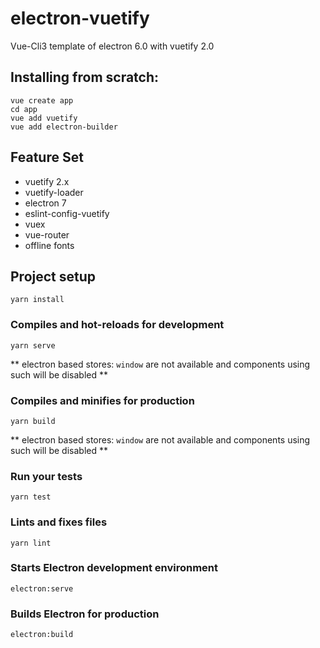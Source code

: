 # electron-vuetify
Vue-Cli3 template of electron 6.0 with vuetify 2.0

## Installing from scratch:
```
vue create app
cd app
vue add vuetify
vue add electron-builder
```

## Feature Set
- vuetify 2.x
- vuetify-loader
- electron 7
- eslint-config-vuetify
- vuex
- vue-router
- offline fonts

## Project setup
```
yarn install
```

### Compiles and hot-reloads for development
```
yarn serve
```
** electron based stores: `window` are not available and components using such will be disabled **

### Compiles and minifies for production
```
yarn build
```
** electron based stores: `window` are not available and components using such will be disabled **

### Run your tests
```
yarn test
```

### Lints and fixes files
```
yarn lint
```

### Starts Electron development environment
```
electron:serve
```

### Builds Electron for production
```
electron:build
```

